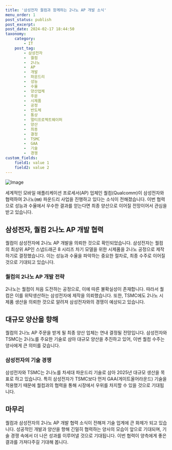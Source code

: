 ```yaml
---
title: '삼성전자 퀄컴과 함께하는 2나노 AP 개발 소식'
menu_order: 1
post_status: publish
post_excerpt: 
post_date: 2024-02-17 18:44:50
taxonomy:
    category:
        - IT
    post_tag:
        - 삼성전자
        -  퀄컴
        -  2나노
        -  AP
        -  개발
        -  파운드리
        -  성능
        -  수율
        -  양산업체
        -  주문
        -  시제품
        -  공정
        -  반도체
        -  통상
        -  멀티프로젝트웨이퍼
        -  양산
        -  최종
        -  결정
        -  TSMC
        -  GAA
        -  기술
        -  경쟁
custom_fields:
    field1: value 1
    field2: value 2
---
```


![Image](https://imgnews.pstatic.net/image/030/2024/02/12/0003180252_001_20240212152501077.png?type=w647)

세계적인 모바일 애플리케이션 프로세서(AP) 업체인 퀄컴(Qualcomm)이 삼성전자와 협력하여 2나노(㎚) 파운드리 사업을 진행하고 있다는 소식이 전해졌습니다. 이번 협력으로 성능과 수율에서 우수한 결과를 얻는다면 최종 양산으로 이어질 전망이어서 관심을 받고 있습니다.
## 삼성전자, 퀄컴 2나노 AP 개발 협력
퀄컴이 삼성전자에 2나노 AP 개발을 의뢰한 것으로 확인되었습니다. 삼성전자는 퀄컴의 최상위 AP인 스냅드래곤 8 시리즈 차기 모델을 위한 시제품을 2나노 공정으로 제작하기로 결정했습니다. 이는 성능과 수율을 파악하는 중요한 절차로, 최종 수주로 이어질 것으로 기대되고 있습니다.
### 퀄컴의 2나노 AP 개발 전략
2나노는 퀄컴이 처음 도전하는 공정으로, 이에 따른 불확실성이 존재합니다. 따라서 퀄컴은 이를 위탁생산하는 삼성전자에 제작을 의뢰했습니다. 또한, TSMC에도 2나노 시제품 생산을 의뢰한 것으로 알려져 삼성전자와의 경쟁이 예상되고 있습니다.
## 대규모 양산을 향해
퀄컴의 2나노 AP 주문을 받게 될 최종 양산 업체는 연내 결정될 전망입니다. 삼성전자와 TSMC는 2나노를 주요한 기술로 삼아 대규모 양산을 추진하고 있어, 이번 퀄컴 수주는 양사에게 큰 의미를 갖습니다.
### 삼성전자의 기술 경쟁
삼성전자와 TSMC는 2나노를 차세대 파운드리 기술로 삼아 2025년 대규모 생산을 목표로 하고 있습니다. 특히 삼성전자가 TSMC보다 먼저 GAA(게이트올어라운드) 기술을 적용했기 때문에 퀄컴과의 협력을 통해 시장에서 우위를 차지할 수 있을 것으로 기대됩니다.
## 마무리
퀄컴과 삼성전자의 2나노 AP 개발 협력 소식이 전해져 기술 업계에 큰 화제가 되고 있습니다. 성공적인 개발과 양산을 향해 긴밀히 협력하는 양사의 모습이 앞으로 기대되며, 기술 경쟁 속에서 더 나은 성과를 이루어낼 것으로 기대됩니다. 이번 협력이 양측에게 좋은 결과를 가져다주길 기대해 봅니다.
